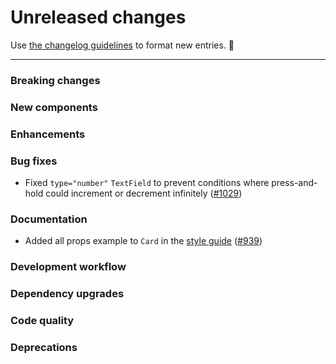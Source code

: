 # Unreleased changes

Use [the changelog guidelines](https://git.io/polaris-changelog-guidelines) to format new entries. 💜

---

### Breaking changes

### New components

### Enhancements

### Bug fixes

- Fixed `type="number"` `TextField` to prevent conditions where press-and-hold could increment or decrement infinitely ([#1029](https://github.com/Shopify/polaris-react/pull/1029))

### Documentation

- Added all props example to `Card` in the [style guide](https://polaris.shopify.com) ([#939](https://github.com/Shopify/polaris-react/pull/939))

### Development workflow

### Dependency upgrades

### Code quality

### Deprecations

